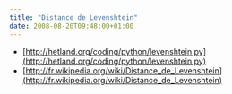 ```yaml
---
title: "Distance de Levenshtein"
date: 2008-08-20T09:48:00+01:00
---
```

* [http://hetland.org/coding/python/levenshtein.py](http://hetland.org/coding/python/levenshtein.py)
* [http://fr.wikipedia.org/wiki/Distance_de_Levenshtein](http://fr.wikipedia.org/wiki/Distance_de_Levenshtein)
